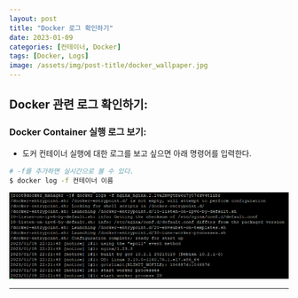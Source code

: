 ```yaml
---
layout: post
title: "Docker 로그 확인하기"
date: 2023-01-09
categories: [컨테이너, Docker]
tags: [Docker, Logs]
image: /assets/img/post-title/docker_wallpaper.jpg
---
```


## Docker 관련 로그 확인하기:
### Docker Container 실행 로그 보기:
- 도커 컨테이너 실행에 대한 로그를 보고 싶으면 아래 명령어를 입력한다.
```bash
# -f를 추가하면 실시간으로 볼 수 있다.
$ docker log -f 컨테이너 이름
```
[![텍스트](/assets/img/post/docker/docker%20container%20%EB%A1%9C%EA%B7%B8%20%ED%99%95%EC%9D%B8%20%ED%99%94%EB%A9%B4.PNG)](/assets/img/post/docker/docker%20container%20%EB%A1%9C%EA%B7%B8%20%ED%99%95%EC%9D%B8%20%ED%99%94%EB%A9%B4.PNG)

* * *